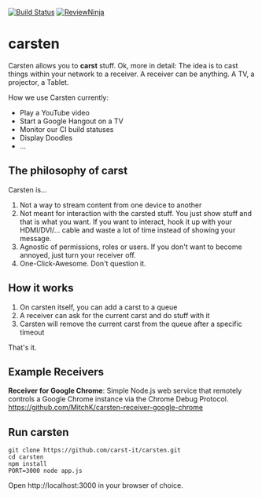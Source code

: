 [![Build Status](https://travis-ci.org/carst-it/carsten.svg?branch=master)](https://travis-ci.org/carst-it/carsten)
[![ReviewNinja](http://app.review.ninja/assets/images/wereviewninja-32.png)](http://app.review.ninja/MitchK/carsten)

carsten
==========

Carsten allows you to **carst** stuff. 
Ok, more in detail: The idea is to cast things within your network to a receiver. A receiver can be anything. A TV, a projector, a Tablet. 

How we use Carsten currently:

 * Play a YouTube video
 * Start a Google Hangout on a TV
 * Monitor our CI build statuses
 * Display Doodles
 * ...

The philosophy of carst
--------------------------------------------
Carsten is...
 1. Not a way to stream content from one device to another
 2. Not meant for interaction with the carsted stuff. You just show stuff and that is what you want. If you want to interact, hook it up with your HDMI/DVI/... cable and waste a lot of time instead of showing your message.
 3. Agnostic of permissions, roles or users. If you don't want to become annoyed, just turn your receiver off.
 4. One-Click-Awesome. Don't question it.
 
How it works
------------

 1. On carsten itself, you can add a carst to a queue
 2. A receiver can ask for the current carst and do stuff with it
 3. Carsten will remove the current carst from the queue after a specific timeout
 
 
That's it.

Example Receivers
-----------------

**Receiver for Google Chrome**:
Simple Node.js web service that remotely controls a Google Chrome instance via the Chrome Debug Protocol.
https://github.com/MitchK/carsten-receiver-google-chrome

Run carsten
-----------

```
git clone https://github.com/carst-it/carsten.git
cd carsten
npm install
PORT=3000 node app.js
```

Open http://localhost:3000 in your browser of choice.

